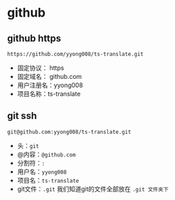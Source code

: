 # github

## github https

`https://github.com/yyong008/ts-translate.git`

- 固定协议： https
- 固定域名： github.com
- 用户注册名：yyong008
- 项目名称：ts-translate

## git ssh

`git@github.com:yyong008/ts-translate.git`

- 头：`git`
- @内容：`@github.com`
- 分割符：`:`
- 用户名：`yyong008`
- 项目名：`ts-translate`
- git文件：`.git` 我们知道git的文件全部放在 `.git 文件夹下`
